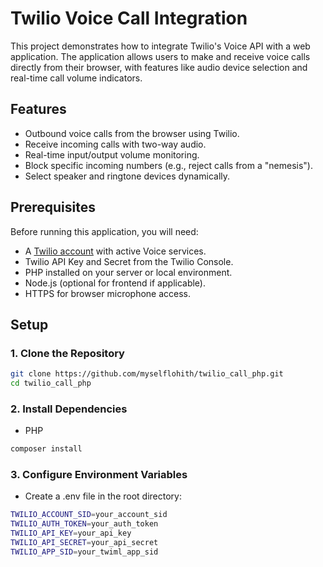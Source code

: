 # Twilio Voice Call Integration

This project demonstrates how to integrate Twilio's Voice API with a web application. The application allows users to make and receive voice calls directly from their browser, with features like audio device selection and real-time call volume indicators.

## Features

- Outbound voice calls from the browser using Twilio.
- Receive incoming calls with two-way audio.
- Real-time input/output volume monitoring.
- Block specific incoming numbers (e.g., reject calls from a "nemesis").
- Select speaker and ringtone devices dynamically.

## Prerequisites

Before running this application, you will need:

- A [Twilio account](https://www.twilio.com/try-twilio) with active Voice services.
- Twilio API Key and Secret from the Twilio Console.
- PHP installed on your server or local environment.
- Node.js (optional for frontend if applicable).
- HTTPS for browser microphone access.

## Setup

### 1. Clone the Repository

```bash
git clone https://github.com/myselflohith/twilio_call_php.git
cd twilio_call_php
```

### 2. Install Dependencies
- PHP

```bash
composer install
```

### 3. Configure Environment Variables

- Create a .env file in the root directory:

```bash
TWILIO_ACCOUNT_SID=your_account_sid
TWILIO_AUTH_TOKEN=your_auth_token
TWILIO_API_KEY=your_api_key
TWILIO_API_SECRET=your_api_secret
TWILIO_APP_SID=your_twiml_app_sid
```
